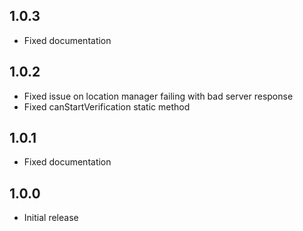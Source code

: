 ## 1.0.3

* Fixed documentation

## 1.0.2

* Fixed issue on location manager failing with bad server response
* Fixed canStartVerification static method

## 1.0.1

* Fixed documentation

## 1.0.0

* Initial release
